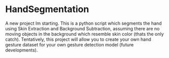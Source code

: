 # HandSegmentation
A new project Im starting. This is a python script which segments the hand using Skin Extraction and Background Subtraction, assuming there are no moving objects in the background which resemble skin color (thats the only catch). Tentatively, this project will allow you to create your own hand gesture dataset for your own gesture detection model (future developments). 

